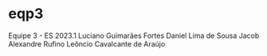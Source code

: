 # eqp3
Equipe 3 - ES 2023.1
  Luciano Guimarães Fortes
  Daniel Lima de Sousa
  Jacob Alexandre Rufino Leôncio Cavalcante de Araújo
